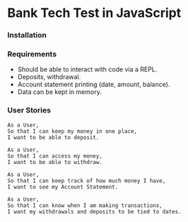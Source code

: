 # Bank Tech Test in JavaScript

### Installation

### Requirements
* Should be able to interact with code via a REPL.
* Deposits, withdrawal.
* Account statement printing (date, amount, balance).
* Data can be kept in memory.

### User Stories
```
As a User,
So that I can keep my money in one place,
I want to be able to deposit.
```
```
As a User,
So that I can access my money,
I want to be able to withdraw.
```
```
As a User,
So that I can keep track of how much money I have,
I want to see my Account Statement.
```
```
As a User,
So that I can know when I am making transactions,
I want my withdrawals and deposits to be tied to dates.
```
